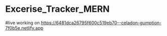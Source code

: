 # Excerise_Tracker_MERN
#live working on https://6481dca26795f600c519eb70--celadon-gumption-7f0b5e.netlify.app
